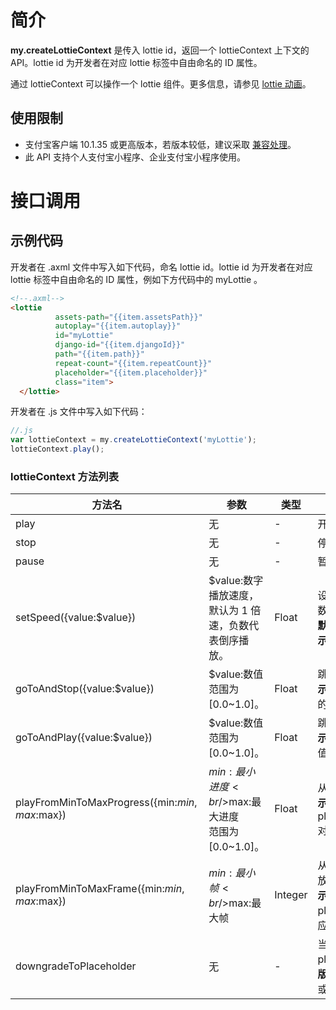 
# 简介
**my.createLottieContext** 是传入 lottie id，返回一个 lottieContext 上下文的 API。lottie id 为开发者在对应 lottie 标签中自由命名的 ID 属性。

通过 lottieContext 可以操作一个 lottie 组件。更多信息，请参见 [lottie 动画](https://opendocs.alipay.com/mini/component/lottie)。

## 使用限制

- 支付宝客户端 10.1.35 或更高版本，若版本较低，建议采取 [兼容处理](https://opendocs.alipay.com/mini/framework/compatibility)。
- 此 API 支持个人支付宝小程序、企业支付宝小程序使用。

# 接口调用

## 示例代码
开发者在 .axml 文件中写入如下代码，命名 lottie id。lottie id 为开发者在对应 lottie 标签中自由命名的 ID 属性，例如下方代码中的 myLottie 。
```html
<!--.axml-->
<lottie
          assets-path="{{item.assetsPath}}" 
          autoplay="{{item.autoplay}}" 
          id="myLottie"
          django-id="{{item.djangoId}}"
          path="{{item.path}}" 
          repeat-count="{{item.repeatCount}}"
          placeholder="{{item.placeholder}}"
          class="item">
  </lottie>
```
开发者在 .js 文件中写入如下代码：
```javascript
//.js
var lottieContext = my.createLottieContext('myLottie');
lottieContext.play();
```

### lottieContext 方法列表
| **方法名** | **参数** | **类型** | **描述** |
| --- | --- | --- | --- |
| play | 无 | - | 开始播放。 |
| stop | 无 | - | 停止播放。 |
| pause | 无 | - | 暂停。 |
| setSpeed({value:$value}) | $value:数字<br />播放速度，默认为 1 倍速，负数代表倒序播放。 | Float | 设置播放速度。正数为正向播放，负数负向播放。<br />**默认值：** 1<br />**示例**：`setSpeed({value:1.5})` |
| goToAndStop({value:$value}) | $value:数值<br />范围为 [0.0~1.0]。 | Float | 跳转至 value 并停在该进度。<br />**示例**：goToAndStop({value: 对应的值]}) |
| goToAndPlay({value:$value}) | $value:数值<br />范围为 [0.0~1.0]。 | Float | 跳转至 value 并从该进度开始播放。<br />**示例**：goToAndPlay({value: 对应的值]}) |
| playFromMinToMaxProgress({min:$min,max:$max}) | $min:最小进度<br />$max:最大进度<br />范围为 [0.0~1.0]。 | Float | 从最小到最大的进度区间进行播放。<br />**示例**：playFromMinToMaxProgress({min:对应的值,max:对应的值}) |
| playFromMinToMaxFrame({min:$min,max:$max}) | $min:最小帧<br />$max:最大帧 | Integer | 从最小到最大的 Frame 区间进行播放。<br />**示例**：<br />playFromMinToMaxFrame({min:对应的值,max:对应的值}) |
| downgradeToPlaceholder | 无 | - | 当前 Lottie 视图指定降级为展示 placeholder。<br />**版本要求：** 支付宝客户端 10.1.52 或更高版本。 |

